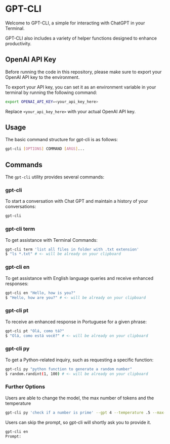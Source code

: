 # GPT-CLI
Welcome to GPT-CLI, a simple for interacting with ChatGPT in your Terminal. 

GPT-CLI also includes a variety of helper functions designed to enhance productivity.

## OpenAI API Key

Before running the code in this repository, please make sure to export your OpenAI API key to the environment.

To export your API key, you can set it as an environment variable in your terminal by running the following command:

```bash
export OPENAI_API_KEY=<your_api_key_here>
```

Replace `<your_api_key_here>` with your actual OpenAI API key.

## Usage

The basic command structure for gpt-cli is as follows:

```bash
gpt-cli [OPTIONS] COMMAND [ARGS]...
```

## Commands
The `gpt-cli` utility provides several commands:


### gpt-cli
To start a conversation with Chat GPT and maintain a history of your conversations:

```bash
gpt-cli
```

### gpt-cli term
To get assistance with Terminal Commands:

```bash
gpt-cli term 'list all files in folder with .txt extension'
$ "ls *.txt" # <- will be already on your clipboard
```

### gpt-cli en

To get assistance with English language queries and receive enhanced responses:

```bash
gpt-cli en "Hello, how is you?"
$ "Hello, how are you?" # <- will be already on your clipboard
```

### gpt-cli pt
To receive an enhanced response in Portuguese for a given phrase:

```bash
gpt-cli pt "Olá, como tá?"
$ "Olá, como está você?" # <- will be already on your clipboard
```

### gpt-cli py
To get a Python-related inquiry, such as requesting a specific function:

```bash
gpt-cli py "python function to generate a random number"
$ random.randint(1, 100) # <- will be already on your clipboard
```


### Further Options

Users are able to change the model, the max number of tokens and the temperature

```bash
gpt-cli py 'check if a number is prime' --gpt 4 --temperature .5 --max-tokens 100
```

Users can skip the prompt, so gpt-cli will shortly ask you to provide it.

```bash
gpt-cli en
Prompt:
```